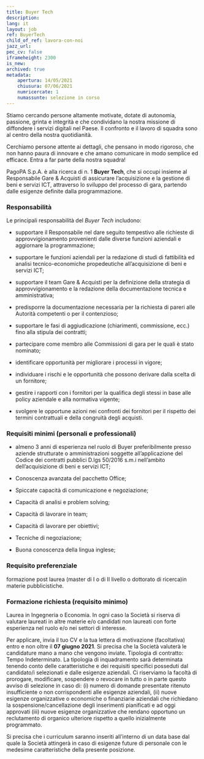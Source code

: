 ```yaml
---
title: Buyer Tech
description:
lang: it
layout: job
ref: BuyerTech
child_of_ref: lavora-con-noi
jazz_url: 
pec_cv: false
iframeheight: 2300
is_new: 
archived: true
metadata:
    apertura: 14/05/2021
    chiusura: 07/06/2021
    numricercate: 1
    numassunte: selezione in corso
---
```



Stiamo cercando persone altamente motivate, dotate di autonomia, passione, grinta e integrità e che condividano la nostra missione di diffondere i servizi digitali nel Paese. 
Il confronto e il lavoro di squadra sono al centro della nostra quotidianità. 

Cerchiamo persone attente ai dettagli, che pensano in modo rigoroso, che non hanno paura di innovare e che amano comunicare in modo semplice ed efficace.
Entra a far parte della nostra squadra!

PagoPA S.p.A. è alla ricerca di n. 1 **Buyer Tech**, che si occupi insieme al Responsabile Gare & Acquisti di assicurare l’acquisizione e la gestione di beni e servizi ICT, attraverso lo sviluppo del processo di gara, partendo dalle esigenze definite dalla programmazione.


### Responsabilità

Le principali responsabilità del _Buyer Tech_  includono:

- supportare il Responsabile nel dare seguito tempestivo alle richieste di approvvigionamento provenienti dalle diverse funzioni aziendali e aggiornare la programmazione;

- supportare le funzioni aziendali per la redazione di studi di fattibilità ed analisi tecnico-economiche propedeutiche all’acquisizione di beni e servizi ICT;

- supportare il team Gare & Acquisti per la definizione della strategia di approvvigionamento e la redazione della documentazione tecnica e amministrativa; 

- predisporre la documentazione necessaria per la richiesta di pareri alle Autorità competenti o per il contenzioso;

- supportare le fasi di aggiudicazione (chiarimenti, commissione, ecc.) fino alla stipula dei contratti; 

- partecipare come membro alle Commissioni di gara per le quali è stato nominato;

- identificare opportunità per migliorare i processi in vigore;

- individuare i rischi e le opportunità che possono derivare dalla scelta di un fornitore;

- gestire i rapporti con i fornitori per la qualifica degli stessi in base alle policy aziendale e alla normativa vigente;

- svolgere le opportune azioni nei confronti dei fornitori per il rispetto dei termini contrattuali e della congruità degli acquisti.


### Requisiti minimi (personali e professionali)

- almeno 3 anni di esperienza nel ruolo di Buyer preferibilmente presso aziende strutturate  o amministrazioni soggette all’applicazione del Codice dei contratti pubblici D.lgs 50/2016 s.m.i nell’ambito dell’acquisizione di beni e servizi ICT;

- Conoscenza avanzata del pacchetto Office;

- Spiccate capacità di comunicazione e negoziazione;

- Capacità di analisi e problem solving;

- Capacità di lavorare in team;

- Capacità di lavorare per obiettivi;

- Tecniche di negoziazione;

- Buona conoscenza della lingua inglese;


### Requisito preferenziale

formazione post laurea (master di I o di II livello o dottorato di ricerca)in materie pubblicistiche.


### Formazione richiesta (requisito minimo)
Laurea in Ingegneria o Economia. In ogni caso la Società si riserva di valutare laureati in altre materie e/o candidati non laureati con forte esperienza nel ruolo e/o nei settori di interesse.
 
 
Per applicare, invia il tuo CV e la tua lettera di motivazione (facoltativa) entro e non oltre il **07 giugno 2021**. Si precisa che la Società valuterà le candidature mano a mano che vengono inviate.
Tipologia di contratto: Tempo Indeterminato. La tipologia di inquadramento sarà determinata tenendo conto delle caratteristiche e dei requisiti specifici posseduti dal candidato/i selezionati e dalle esigenze aziendali.
Ci riserviamo la facoltà di prorogare, modificare, sospendere o revocare in tutto o in parte questo avviso di selezione in caso di:  (i)  numero di domande presentate ritenuto insufficiente o non corrispondenti alle esigenze aziendali, (ii) nuove esigenze organizzative o economiche o finanziarie aziendali che richiedano la sospensione/cancellazione degli inserimenti pianificati e ad oggi approvati (iii) nuove esigenze organizzative che rendano opportuno un reclutamento di organico ulteriore rispetto a quello inizialmente programmato.

Si precisa che i curriculum saranno inseriti all’interno di un data base dal quale la Società attingerà in caso di esigenze future di personale con le medesime caratteristiche della presente posizione.
